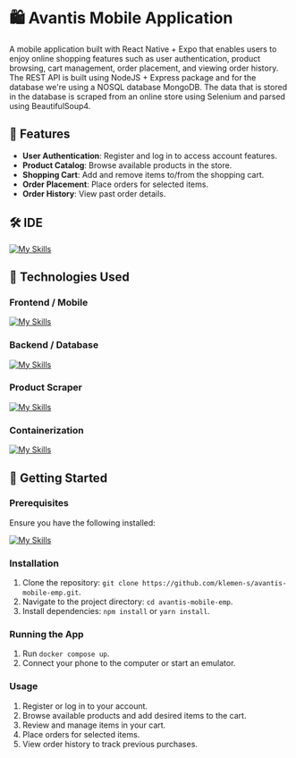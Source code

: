 # 🛍️ Avantis Mobile Application

A mobile application built with React Native + Expo that enables users to enjoy online shopping features such as user authentication, product browsing, cart management, order placement, and viewing order history. The REST API is built using NodeJS + Express package and for the database we're using a NOSQL database MongoDB. The data that is stored in the database is scraped from an online store using Selenium and parsed using BeautifulSoup4.

## 🚀 Features

- **User Authentication**: Register and log in to access account features.
- **Product Catalog**: Browse available products in the store.
- **Shopping Cart**: Add and remove items to/from the shopping cart.
- **Order Placement**: Place orders for selected items.
- **Order History**: View past order details.

## 🛠️ IDE
[![My Skills](https://skillicons.dev/icons?i=vscode)](https://skillicons.dev)


## 📱 Technologies Used
### Frontend / Mobile
[![My Skills](https://skillicons.dev/icons?i=react)](https://skillicons.dev)

### Backend / Database
[![My Skills](https://skillicons.dev/icons?i=nodejs,express,mongodb)](https://skillicons.dev)

### Product Scraper
[![My Skills](https://skillicons.dev/icons?i=python,selenium)](https://skillicons.dev)

### Containerization
[![My Skills](https://skillicons.dev/icons?i=docker)](https://skillicons.dev)


## 🏁 Getting Started

### Prerequisites

Ensure you have the following installed:

[![My Skills](https://skillicons.dev/icons?i=nodejs,docker,npm,yarn)](https://skillicons.dev)



### Installation

1. Clone the repository: `git clone https://github.com/klemen-s/avantis-mobile-emp.git`.
2. Navigate to the project directory: `cd avantis-mobile-emp`.
3. Install dependencies: `npm install` or `yarn install`.

### Running the App

1. Run `docker compose up`.
2. Connect your phone to the computer or start an emulator.

### Usage

1. Register or log in to your account.
2. Browse available products and add desired items to the cart.
3. Review and manage items in your cart.
4. Place orders for selected items.
5. View order history to track previous purchases.
